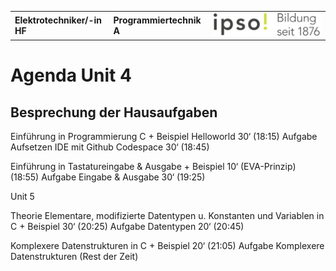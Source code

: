 |                             |                          |                                        |
| --------------------------- | ------------------------ | -------------------------------------- |
| **Elektrotechniker/-in HF** | **Programmiertechnik A** | ![IPSO Logo](./x_gitres/ipso_logo.png) |

# Agenda Unit 4

## Besprechung der Hausaufgaben

Einführung in Programmierung C + Beispiel Helloworld 30‘ (18:15)
Aufgabe Aufsetzen IDE mit Github Codespace 30‘ (18:45)

Einführung in Tastatureingabe & Ausgabe + Beispiel 10‘ (EVA-Prinzip) (18:55)
Aufgabe Eingabe & Ausgabe 30‘ (19:25)



Unit 5

Theorie Elementare, modifizierte Datentypen u. Konstanten und Variablen in C + Beispiel 30‘ (20:25)
Aufgabe Datentypen 20‘ (20:45)

Komplexere Datenstrukturen in C + Beispiel 20‘ (21:05)
Aufgabe Komplexere Datenstrukturen (Rest der Zeit)
